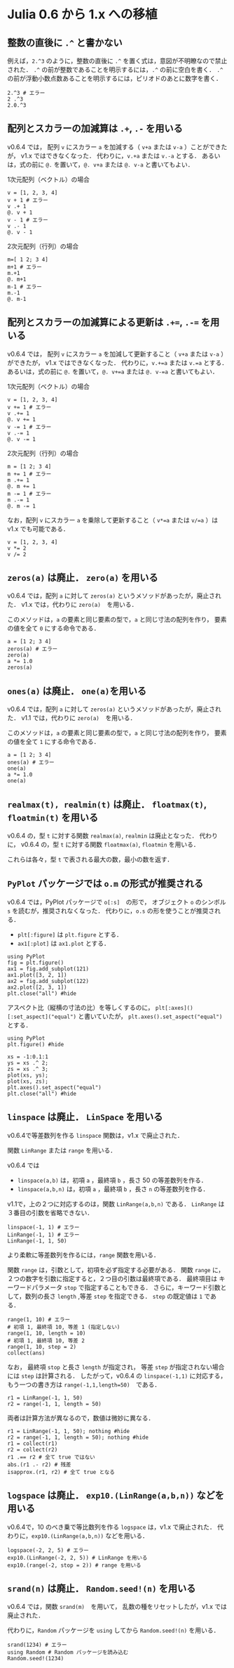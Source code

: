# Julia 0.6 から 1.x への移植

## 整数の直後に `.^` と書かない

例えば，`2.^3` のように，整数の直後に `.^` を置く式は，意図が不明瞭なので禁止された．
`.^` の前が整数であることを明示するには，`.^` の前に空白を書く．
`.^` の前が浮動小数点数あることを明示するには，ピリオドのあとに数字を書く．

```@repl
2.^3 # エラー
2 .^3
2.0.^3
```

## 配列とスカラーの加減算は `.+`, `.-` を用いる

v0.6.4 では，
配列 `v` にスカラー `a` を加減する（ `v+a` または `v-a` ）ことができたが，
v1.x ではできなくなった．
代わりに，`v.+a` または `v.-a` とする．
あるいは，式の前に `@.` を置いて，`@. v+a` または `@. v-a` と書いてもよい．

1次元配列（ベクトル）の場合

```@repl
v = [1, 2, 3, 4]
v + 1 # エラー
v .+ 1
@. v + 1
v - 1 # エラー
v .- 1
@. v - 1
```

2次元配列（行列）の場合

```@repl
m=[ 1 2; 3 4]
m+1 # エラー
m.+1
@. m+1
m-1 # エラー
m.-1
@. m-1
```

## 配列とスカラーの加減算による更新は `.+=`, `.-=` を用いる

v0.6.4 では，
配列 `v` にスカラー `a` を加減して更新すること（ `v+a` または `v-a` ）ができたが，
v1.x ではできなくなった．
代わりに，`v.+=a` または `v.=a` とする．
あるいは，式の前に `@.` を置いて，`@. v+=a` または `@. v-=a` と書いてもよい．

1次元配列（ベクトル）の場合

```@repl
v = [1, 2, 3, 4]
v += 1 # エラー
v .+= 1
@. v += 1
v -= 1 # エラー
v .-= 1
@. v -= 1
```

2次元配列（行列）の場合

```@repl
m = [1 2; 3 4]
m += 1 # エラー
m .+= 1
@. m += 1
m -= 1 # エラー
m .-= 1
@. m -= 1
```


なお，配列 `v` にスカラー `a` を乗除して更新すること（ `v*=a` または `v/=a` ）は v1.x でも可能である．

```@repl
v = [1, 2, 3, 4]
v *= 2
v /= 2
```


## `zeros(a)` は廃止． `zero(a)` を用いる

v0.6.4 では，配列 `a` に対して `zeros(a)` というメソッドがあったが，廃止された．
v1.x では，代わりに `zero(a)`　を用いる．

このメソッドは，`a` の要素と同じ要素の型で，`a` と同じ寸法の配列を作り，
要素の値を全て `0` にする命令である．

```@repl
a = [1 2; 3 4]
zeros(a) # エラー
zero(a)
a *= 1.0
zeros(a)
```

## `ones(a)` は廃止． `one(a)`を用いる

v0.6.4 では，配列 `a` に対して `zeros(a)` というメソッドがあったが，廃止された．
v1.1 では，代わりに `zero(a)`　を用いる．

このメソッドは，`a` の要素と同じ要素の型で，`a` と同じ寸法の配列を作り，
要素の値を全て `1` にする命令である．

```@repl
a = [1 2; 3 4]
ones(a) # エラー
one(a)
a *= 1.0
one(a)
```

## `realmax(t), realmin(t)` は廃止． `floatmax(t)`, `floatmin(t)` を用いる

v0.6.4 の，型 `t` に対する関数 `realmax(a)`, `realmin` は廃止となった．
代わりに，
v0.6.4 の，型 `t` に対する関数 `floatmax(a)`, `floatmin` を用いる．

これらは各々，型 `t` で表される最大の数，最小の数を返す．


## `PyPlot` パッケージでは `o.m` の形式が推奨される

v0.6.4 では，PyPlot パッケージで `o[:s]`　の形で，
オブジェクト `o` のシンボル `s` を読むが，推奨されなくなった．
代わりに，`o.s` の形を使うことが推奨される．

* `plt[:figure]` は `plt.figure` とする．
* `ax1[:plot]` は `ax1.plot` とする．

```@repl
using PyPlot
fig = plt.figure()
ax1 = fig.add_subplot(121)
ax1.plot([3, 2, 1])
ax2 = fig.add_subplot(122)
ax2.plot([2, 3, 1])
plt.close("all") #hide
```

アスペクト比（縦横の寸法の比）を等しくするのに，
`plt[:axes]()[:set_aspect]("equal")` と書いていたが，
`plt.axes().set_aspect("equal")` とする．

```@repl
using PyPlot
plt.figure() #hide

xs = -1:0.1:1
ys = xs .^ 2;
zs = xs .^ 3;
plot(xs, ys);
plot(xs, zs);
plt.axes().set_aspect("equal")
plt.close("all") #hide
```

## `linspace` は廃止． `LinSpace` を用いる

v0.6.4で等差数列を作る `linspace` 関数は，v1.x で廃止された．

関数 `LinRange` または `range` を用いる．

v0.6.4 では
* `linspace(a,b)` は，初項 `a` ，最終項 `b` ，長さ 50 の等差数列を作る．
* `linspace(a,b,n)` は，初項 `a` ，最終項 `b` ，長さ `n` の等差数列を作る．

v1.1で，上の２つに対応するのは，関数 `LinRange(a,b,n)` である．
`LinRange` は３番目の引数を省略できない．

```@repl
linspace(-1, 1) # エラー
LinRange(-1, 1) # エラー
LinRange(-1, 1, 50)
```

より柔軟に等差数列を作るには，`range` 関数を用いる．

関数 `range` は，引数として，初項を必ず指定する必要がある．
関数 `range` に，２つの数字を引数に指定すると，２つ目の引数は最終項である．
最終項目は キーワードパラメータ `stop` で指定することもできる．
さらに，キーワード引数として，数列の長さ `length` ,等差 `step` を指定できる．
`step` の既定値は `1` である．

```@repl
range(1, 10) # エラー
# 初項 1, 最終項 10, 等差 1 (指定しない)
range(1, 10, length = 10)
# 初項 1, 最終項 10, 等差 2
range(1, 10, step = 2)
collect(ans)
```

なお，
最終項 `stop` と長さ `length` が指定され，
等差 `step` が指定されない場合には `step` は計算される．
したがって，v0.6.4 の `linspace(-1,1)` に対応する，もう一つの書き方は
`range(-1,1,length=50)`　である．

```@repl
r1 = LinRange(-1, 1, 50)
r2 = range(-1, 1, length = 50)
```

両者は計算方法が異なるので，数値は微妙に異なる．

```@repl
r1 = LinRange(-1, 1, 50); nothing #hide
r2 = range(-1, 1, length = 50); nothing #hide
r1 = collect(r1)
r2 = collect(r2)
r1 .== r2 # 全て true ではない
abs.(r1 .- r2) # 残差
isapprox.(r1, r2) # 全て true となる
```

## `logspace` は廃止． `exp10.(LinRange(a,b,n))` などを用いる

v0.6.4で，$10$ のべき乗で等比数列を作る `logspace` は，v1.x で廃止された．
代わりに，`exp10.(LinRange(a,b,n))` などを用いる．

```@repl
logspace(-2, 2, 5) # エラー
exp10.(LinRange(-2, 2, 5)) # LinRange を用いる
exp10.(range(-2, stop = 2)) # range を用いる
```


## `srand(n)` は廃止． `Random.seed!(n)` を用いる

v0.6.4 では，関数 `srand(m)`　を用いて，
乱数の種をリセットしたが，v1.x では廃止された．

代わりに，`Random` パッケージを `using` してから `Random.seed!(n)` を用いる．

```@repl
srand(1234) # エラー
using Random # Random パッケージを読み込む
Random.seed!(1234)
```
